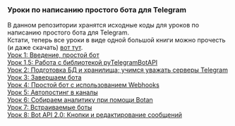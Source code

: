 ### Уроки по написанию простого бота для Telegram

В данном репозитории хранятся исходные коды для уроков по написанию простого бота для Telegram.  
Кстати, теперь все уроки в виде одной большой книги можно прочесть (и даже скачать) [вот тут](https://www.gitbook.com/book/kondra007/telegram-bot-lessons/details).  
[Урок 1: Введение, простой бот](https://kondra007.gitbooks.io/telegram-bot-lessons/content/chapter1.html)  
[Урок 1,5: Работа с библиотекой pyTelegramBotAPI](https://kondra007.gitbooks.io/telegram-bot-lessons/content/pytelegrambotapi_basics.html)  
[Урок 2: Подготовка БД и хранилища; учимся уважать серверы Telegram](https://kondra007.gitbooks.io/telegram-bot-lessons/content/chapter2.html)   
[Урок 3: Завершаем бота](https://kondra007.gitbooks.io/telegram-bot-lessons/content/chapter3.html)  
[Урок 4: Простой бот с использованием Webhooks](https://kondra007.gitbooks.io/telegram-bot-lessons/content/chapter4.html)  
[Урок 5: Автопостинг в каналы](https://kondra007.gitbooks.io/telegram-bot-lessons/content/chapter5.html)    
[Урок 6: Собираем аналитику при помощи Botan](https://kondra007.gitbooks.io/telegram-bot-lessons/content/chapter6.html)  
[Урок 7: Встраиваемые боты](https://kondra007.gitbooks.io/telegram-bot-lessons/content/chapter7.html)   
[Урок 8: Bot API 2.0: Кнопки и редактирование сообщений](https://kondra007.gitbooks.io/telegram-bot-lessons/content/chapter8.html)  

